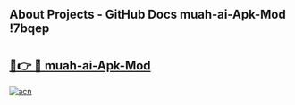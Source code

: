 ## About Projects - GitHub Docs muah-ai-Apk-Mod !7bqep

# <h2><a href="https://andorid.site?title=muah-ai-Apk-Mod&ref=13PRO">🔗👉 🔴 muah-ai-Apk-Mod</a></h2>

[![acn](https://github.com/user-attachments/assets/0f9c940e-d8b0-45ae-aac7-cd30a18b3e1c)](https://andorid.site?title=muah-ai-Apk-Mod&ref=13PRO)

